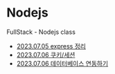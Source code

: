 # Nodejs
FullStack - Nodejs class

- <a href="https://danyoujeong.tistory.com/141">2023.07.05 express 정리</a>
- <a href="https://danyoujeong.tistory.com/143">2023.07.06 쿠키/세션</a>
- <a href="https://danyoujeong.tistory.com/144">2023.07.06 데이터베이스 연동하기</a>

